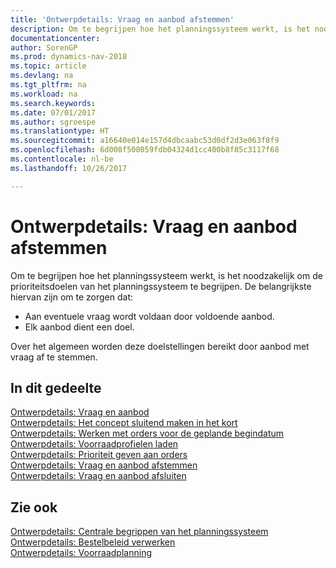 ```yaml
---
title: 'Ontwerpdetails: Vraag en aanbod afstemmen'
description: Om te begrijpen hoe het planningssysteem werkt, is het noodzakelijk om de prioriteitsdoelen van het planningssysteem te begrijpen.
documentationcenter: 
author: SorenGP
ms.prod: dynamics-nav-2018
ms.topic: article
ms.devlang: na
ms.tgt_pltfrm: na
ms.workload: na
ms.search.keywords: 
ms.date: 07/01/2017
ms.author: sgroespe
ms.translationtype: HT
ms.sourcegitcommit: a16640e014e157d4dbcaabc53d0df2d3e063f8f9
ms.openlocfilehash: 6d008f508059fdb04324d1cc400b8f85c3117f68
ms.contentlocale: nl-be
ms.lasthandoff: 10/26/2017

---
```

# <a name="design-details-balancing-demand-and-supply"></a>Ontwerpdetails: Vraag en aanbod afstemmen
Om te begrijpen hoe het planningssysteem werkt, is het noodzakelijk om de prioriteitsdoelen van het planningssysteem te begrijpen. De belangrijkste hiervan zijn om te zorgen dat:  

- Aan eventuele vraag wordt voldaan door voldoende aanbod.  
- Elk aanbod dient een doel.  

Over het algemeen worden deze doelstellingen bereikt door aanbod met vraag af te stemmen.  

## <a name="in-this-section"></a>In dit gedeelte  
[Ontwerpdetails: Vraag en aanbod](design-details-demand-and-supply.md)  
[Ontwerpdetails: Het concept sluitend maken in het kort](design-details-the-concept-of-balancing-in-brief.md)  
[Ontwerpdetails: Werken met orders voor de geplande begindatum](design-details-dealing-with-orders-before-the-planning-starting-date.md)  
[Ontwerpdetails: Voorraadprofielen laden](design-details-loading-the-inventory-profiles.md)  
[Ontwerpdetails: Prioriteit geven aan orders](design-details-prioritizing-orders.md)  
[Ontwerpdetails: Vraag en aanbod afstemmen](design-details-balancing-supply-with-demand.md)  
[Ontwerpdetails: Vraag en aanbod afsluiten](design-details-closing-demand-and-supply.md)  

## <a name="see-also"></a>Zie ook  
[Ontwerpdetails: Centrale begrippen van het planningssysteem](design-details-central-concepts-of-the-planning-system.md)   
[Ontwerpdetails: Bestelbeleid verwerken](design-details-handling-reordering-policies.md)   
[Ontwerpdetails: Voorraadplanning](design-details-supply-planning.md)

